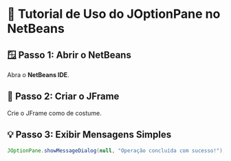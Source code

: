 # 💬 Tutorial de Uso do JOptionPane no NetBeans

## 🪟 Passo 1: Abrir o NetBeans
Abra o **NetBeans IDE**.

## 🧱 Passo 2: Criar o JFrame
Crie o JFrame como de costume.

## 💡 Passo 3: Exibir Mensagens Simples
```java
JOptionPane.showMessageDialog(null, "Operação concluída com sucesso!");
